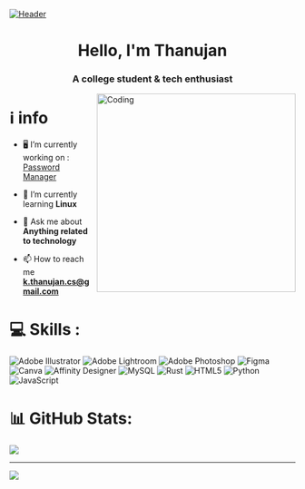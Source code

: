 [![Header](https://miro.medium.com/max/4800/1*w2X7ExLGBzb-iznRW1rAVw.webp)](https://www.creative-tim.com/)
<h1 align="center">Hello, I'm Thanujan</h1>
<h3 align="center">A college student & tech enthusiast</h3>
<img align="right" alt="Coding" width="350"  src="https://i.pinimg.com/originals/e4/26/70/e426702edf874b181aced1e2fa5c6cde.gif"/>

# ℹ️ info
- 🖥️ I’m currently working on : [Password Manager](https://github.com/daemonexe/password-Manager)

- 🌱 I’m currently learning **Linux**

- 💬 Ask me about **Anything related to technology**

- 📫 How to reach me **k.thanujan.cs@gmail.com**

# 💻 Skills :
![Adobe Illustrator](https://img.shields.io/badge/adobeillustrator-%23FF9A00.svg?style=flat-square&logo=adobeillustrator&logoColor=white) ![Adobe Lightroom](https://img.shields.io/badge/Adobe%20Lightroom-31A8FF.svg?style=flat-square&logo=Adobe%20Lightroom&logoColor=white) ![Adobe Photoshop](https://img.shields.io/badge/adobephotoshop-%2331A8FF.svg?style=flat-square&logo=adobephotoshop&logoColor=white) 	![Figma](https://img.shields.io/badge/figma-%23F24E1E.svg?style=flat-square&logo=figma&logoColor=white) ![Canva](https://img.shields.io/badge/Canva-%2300C4CC.svg?style=flat-square&logo=Canva&logoColor=white) ![Affinity Designer](https://img.shields.io/badge/affinitydesginer-%231B72BE.svg?style=flat-square&logo=affinity-designer&logoColor=white) ![MySQL](https://img.shields.io/badge/mysql-%2300f.svg?style=flat-square&logo=mysql&logoColor=white) ![Rust](https://img.shields.io/badge/rust-%23000000.svg?style=flat-square&logo=rust&logoColor=white) ![HTML5](https://img.shields.io/badge/html5-%23E34F26.svg?style=flat-square&logo=html5&logoColor=white) ![Python](https://img.shields.io/badge/python-3670A0?style=flat-square&logo=python&logoColor=ffdd54) ![JavaScript](https://img.shields.io/badge/javascript-%23323330.svg?style=flat-square&logo=javascript&logoColor=%23F7DF1E)



# 📊 GitHub Stats:
![](https://github-readme-streak-stats.herokuapp.com/?user=daemonexe&theme=dark&hide_border=false)<br/>

---
[![](https://visitcount.itsvg.in/api?id=daemonexe&icon=1&color=0)](https://visitcount.itsvg.in)

<!-- Proudly created with GPRM ( https://gprm.itsvg.in ) -->
